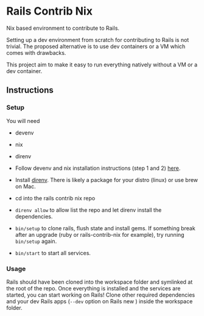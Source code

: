 # Rails Contrib Nix

Nix based environment to contribute to Rails.

Setting up a dev environment from scratch for contributing to Rails is not trivial. The proposed alternative is to use dev containers or a VM which comes with drawbacks.

This project aim to make it easy to run everything natively without a VM or a dev container.


## Instructions

### Setup
You will need
- devenv
- nix
- direnv

- Follow devenv and nix installation instructions (step 1 and 2) [here](https://devenv.sh/getting-started/).

- Install [direnv](https://direnv.net/). There is likely a package for your distro (linux) or use brew on Mac.

- cd into the rails contrib nix repo

- `direnv allow` to allow list the repo and let direnv install the dependencies.

- `bin/setup` to clone rails, flush state and install gems. If something break after an upgrade (ruby or rails-contrib-nix for example), try running `bin/setup` again.

- `bin/start` to start all services.

### Usage

Rails should have been cloned into the workspace folder and symlinked at the root of the repo.
Once everything is installed and the services are started, you can start working on Rails!
Clone other required dependencies and your dev Rails apps (`--dev` option on Rails new ) inside the workspace folder.
